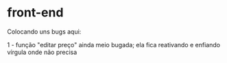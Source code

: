# front-end

Colocando uns bugs aqui:

1 - função "editar preço" ainda meio bugada; ela fica reativando e enfiando vírgula onde não precisa

